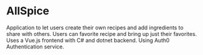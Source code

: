 AllSpice
=======
Application to let users create their own recipes and add ingredients to share with others. Users can favorite recipe and bring up just their favorites. Uses a Vue.js frontend with C# and dotnet backend. Using Auth0 Authentication service.
